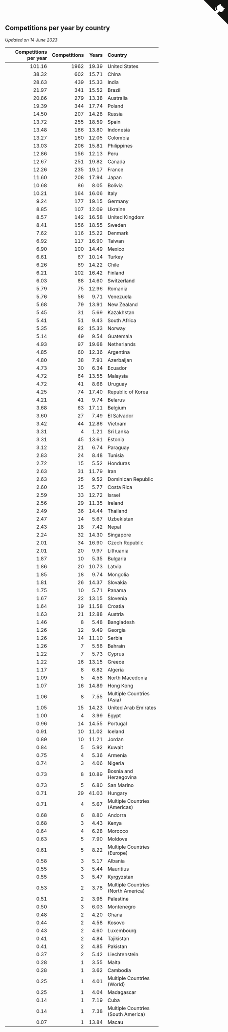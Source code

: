 ## Competitions per year by country

*Updated on 14 June 2023*

| Competitions per year | Competitions | Years | Country |
| ---: | ---: | ---: | :--- |
| 101.16 | 1962 | 19.39 | United States |
| 38.32 | 602 | 15.71 | China |
| 28.63 | 439 | 15.33 | India |
| 21.97 | 341 | 15.52 | Brazil |
| 20.86 | 279 | 13.38 | Australia |
| 19.39 | 344 | 17.74 | Poland |
| 14.50 | 207 | 14.28 | Russia |
| 13.72 | 255 | 18.59 | Spain |
| 13.48 | 186 | 13.80 | Indonesia |
| 13.27 | 160 | 12.05 | Colombia |
| 13.03 | 206 | 15.81 | Philippines |
| 12.86 | 156 | 12.13 | Peru |
| 12.67 | 251 | 19.82 | Canada |
| 12.26 | 235 | 19.17 | France |
| 11.60 | 208 | 17.94 | Japan |
| 10.68 | 86 | 8.05 | Bolivia |
| 10.21 | 164 | 16.06 | Italy |
| 9.24 | 177 | 19.15 | Germany |
| 8.85 | 107 | 12.09 | Ukraine |
| 8.57 | 142 | 16.58 | United Kingdom |
| 8.41 | 156 | 18.55 | Sweden |
| 7.62 | 116 | 15.22 | Denmark |
| 6.92 | 117 | 16.90 | Taiwan |
| 6.90 | 100 | 14.49 | Mexico |
| 6.61 | 67 | 10.14 | Turkey |
| 6.26 | 89 | 14.22 | Chile |
| 6.21 | 102 | 16.42 | Finland |
| 6.03 | 88 | 14.60 | Switzerland |
| 5.79 | 75 | 12.96 | Romania |
| 5.76 | 56 | 9.71 | Venezuela |
| 5.68 | 79 | 13.91 | New Zealand |
| 5.45 | 31 | 5.69 | Kazakhstan |
| 5.41 | 51 | 9.43 | South Africa |
| 5.35 | 82 | 15.33 | Norway |
| 5.14 | 49 | 9.54 | Guatemala |
| 4.93 | 97 | 19.68 | Netherlands |
| 4.85 | 60 | 12.36 | Argentina |
| 4.80 | 38 | 7.91 | Azerbaijan |
| 4.73 | 30 | 6.34 | Ecuador |
| 4.72 | 64 | 13.55 | Malaysia |
| 4.72 | 41 | 8.68 | Uruguay |
| 4.25 | 74 | 17.40 | Republic of Korea |
| 4.21 | 41 | 9.74 | Belarus |
| 3.68 | 63 | 17.11 | Belgium |
| 3.60 | 27 | 7.49 | El Salvador |
| 3.42 | 44 | 12.86 | Vietnam |
| 3.31 | 4 | 1.21 | Sri Lanka |
| 3.31 | 45 | 13.61 | Estonia |
| 3.12 | 21 | 6.74 | Paraguay |
| 2.83 | 24 | 8.48 | Tunisia |
| 2.72 | 15 | 5.52 | Honduras |
| 2.63 | 31 | 11.79 | Iran |
| 2.63 | 25 | 9.52 | Dominican Republic |
| 2.60 | 15 | 5.77 | Costa Rica |
| 2.59 | 33 | 12.72 | Israel |
| 2.56 | 29 | 11.35 | Ireland |
| 2.49 | 36 | 14.44 | Thailand |
| 2.47 | 14 | 5.67 | Uzbekistan |
| 2.43 | 18 | 7.42 | Nepal |
| 2.24 | 32 | 14.30 | Singapore |
| 2.01 | 34 | 16.90 | Czech Republic |
| 2.01 | 20 | 9.97 | Lithuania |
| 1.87 | 10 | 5.35 | Bulgaria |
| 1.86 | 20 | 10.73 | Latvia |
| 1.85 | 18 | 9.74 | Mongolia |
| 1.81 | 26 | 14.37 | Slovakia |
| 1.75 | 10 | 5.71 | Panama |
| 1.67 | 22 | 13.15 | Slovenia |
| 1.64 | 19 | 11.58 | Croatia |
| 1.63 | 21 | 12.88 | Austria |
| 1.46 | 8 | 5.48 | Bangladesh |
| 1.26 | 12 | 9.49 | Georgia |
| 1.26 | 14 | 11.10 | Serbia |
| 1.26 | 7 | 5.58 | Bahrain |
| 1.22 | 7 | 5.73 | Cyprus |
| 1.22 | 16 | 13.15 | Greece |
| 1.17 | 8 | 6.82 | Algeria |
| 1.09 | 5 | 4.58 | North Macedonia |
| 1.07 | 16 | 14.89 | Hong Kong |
| 1.06 | 8 | 7.55 | Multiple Countries (Asia) |
| 1.05 | 15 | 14.23 | United Arab Emirates |
| 1.00 | 4 | 3.99 | Egypt |
| 0.96 | 14 | 14.55 | Portugal |
| 0.91 | 10 | 11.02 | Iceland |
| 0.89 | 10 | 11.21 | Jordan |
| 0.84 | 5 | 5.92 | Kuwait |
| 0.75 | 4 | 5.36 | Armenia |
| 0.74 | 3 | 4.06 | Nigeria |
| 0.73 | 8 | 10.89 | Bosnia and Herzegovina |
| 0.73 | 5 | 6.80 | San Marino |
| 0.71 | 29 | 41.03 | Hungary |
| 0.71 | 4 | 5.67 | Multiple Countries (Americas) |
| 0.68 | 6 | 8.80 | Andorra |
| 0.68 | 3 | 4.43 | Kenya |
| 0.64 | 4 | 6.28 | Morocco |
| 0.63 | 5 | 7.90 | Moldova |
| 0.61 | 5 | 8.22 | Multiple Countries (Europe) |
| 0.58 | 3 | 5.17 | Albania |
| 0.55 | 3 | 5.44 | Mauritius |
| 0.55 | 3 | 5.47 | Kyrgyzstan |
| 0.53 | 2 | 3.78 | Multiple Countries (North America) |
| 0.51 | 2 | 3.95 | Palestine |
| 0.50 | 3 | 6.03 | Montenegro |
| 0.48 | 2 | 4.20 | Ghana |
| 0.44 | 2 | 4.58 | Kosovo |
| 0.43 | 2 | 4.60 | Luxembourg |
| 0.41 | 2 | 4.84 | Tajikistan |
| 0.41 | 2 | 4.85 | Pakistan |
| 0.37 | 2 | 5.42 | Liechtenstein |
| 0.28 | 1 | 3.55 | Malta |
| 0.28 | 1 | 3.62 | Cambodia |
| 0.25 | 1 | 4.01 | Multiple Countries (World) |
| 0.25 | 1 | 4.04 | Madagascar |
| 0.14 | 1 | 7.19 | Cuba |
| 0.14 | 1 | 7.38 | Multiple Countries (South America) |
| 0.07 | 1 | 13.84 | Macau |


<a href="https://github.com/jonatanklosko/wca_statistics" class="github-corner" aria-label="View source on Github"><svg width="80" height="80" viewBox="0 0 250 250" style="fill:#151513; color:#fff; position: absolute; top: 0; border: 0; right: 0;" aria-hidden="true"><path d="M0,0 L115,115 L130,115 L142,142 L250,250 L250,0 Z"></path><path d="M128.3,109.0 C113.8,99.7 119.0,89.6 119.0,89.6 C122.0,82.7 120.5,78.6 120.5,78.6 C119.2,72.0 123.4,76.3 123.4,76.3 C127.3,80.9 125.5,87.3 125.5,87.3 C122.9,97.6 130.6,101.9 134.4,103.2" fill="currentColor" style="transform-origin: 130px 106px;" class="octo-arm"></path><path d="M115.0,115.0 C114.9,115.1 118.7,116.5 119.8,115.4 L133.7,101.6 C136.9,99.2 139.9,98.4 142.2,98.6 C133.8,88.0 127.5,74.4 143.8,58.0 C148.5,53.4 154.0,51.2 159.7,51.0 C160.3,49.4 163.2,43.6 171.4,40.1 C171.4,40.1 176.1,42.5 178.8,56.2 C183.1,58.6 187.2,61.8 190.9,65.4 C194.5,69.0 197.7,73.2 200.1,77.6 C213.8,80.2 216.3,84.9 216.3,84.9 C212.7,93.1 206.9,96.0 205.4,96.6 C205.1,102.4 203.0,107.8 198.3,112.5 C181.9,128.9 168.3,122.5 157.7,114.1 C157.9,116.9 156.7,120.9 152.7,124.9 L141.0,136.5 C139.8,137.7 141.6,141.9 141.8,141.8 Z" fill="currentColor" class="octo-body"></path></svg></a><style>.github-corner:hover .octo-arm{animation:octocat-wave 560ms ease-in-out}@keyframes octocat-wave{0%,100%{transform:rotate(0)}20%,60%{transform:rotate(-25deg)}40%,80%{transform:rotate(10deg)}}@media (max-width:500px){.github-corner:hover .octo-arm{animation:none}.github-corner .octo-arm{animation:octocat-wave 560ms ease-in-out}}</style>
